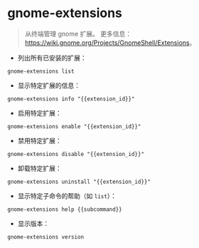 # gnome-extensions

> 从终端管理 gnome 扩展。
> 更多信息：<https://wiki.gnome.org/Projects/GnomeShell/Extensions>。

- 列出所有已安装的扩展：

`gnome-extensions list`

- 显示特定扩展的信息：

`gnome-extensions info "{{extension_id}}"`

- 启用特定扩展：

`gnome-extensions enable "{{extension_id}}"`

- 禁用特定扩展：

`gnome-extensions disable "{{extension_id}}"`

- 卸载特定扩展：

`gnome-extensions uninstall "{{extension_id}}"`

- 显示特定子命令的帮助（如 `list`）：

`gnome-extensions help {{subcommand}}`

- 显示版本：

`gnome-extensions version`